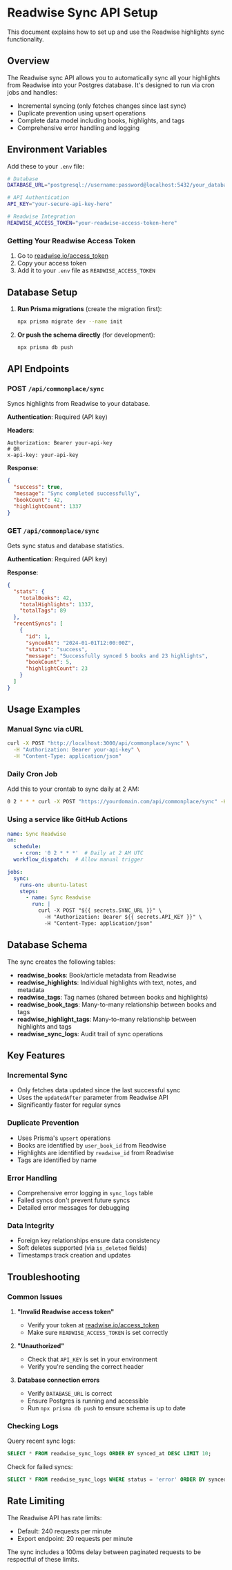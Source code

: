 # Readwise Sync API Setup

This document explains how to set up and use the Readwise highlights sync functionality.

## Overview

The Readwise sync API allows you to automatically sync all your highlights from Readwise into your Postgres database. It's designed to run via cron jobs and handles:

- Incremental syncing (only fetches changes since last sync)
- Duplicate prevention using upsert operations
- Complete data model including books, highlights, and tags
- Comprehensive error handling and logging

## Environment Variables

Add these to your `.env` file:

```bash
# Database
DATABASE_URL="postgresql://username:password@localhost:5432/your_database_name"

# API Authentication
API_KEY="your-secure-api-key-here"

# Readwise Integration
READWISE_ACCESS_TOKEN="your-readwise-access-token-here"
```

### Getting Your Readwise Access Token

1. Go to [readwise.io/access_token](https://readwise.io/access_token)
2. Copy your access token
3. Add it to your `.env` file as `READWISE_ACCESS_TOKEN`

## Database Setup

1. **Run Prisma migrations** (create the migration first):
   ```bash
   npx prisma migrate dev --name init
   ```

2. **Or push the schema directly** (for development):
   ```bash
   npx prisma db push
   ```

## API Endpoints

### POST `/api/commonplace/sync`

Syncs highlights from Readwise to your database.

**Authentication**: Required (API key)

**Headers**:
```
Authorization: Bearer your-api-key
# OR
x-api-key: your-api-key
```

**Response**:
```json
{
  "success": true,
  "message": "Sync completed successfully",
  "bookCount": 42,
  "highlightCount": 1337
}
```

### GET `/api/commonplace/sync`

Gets sync status and database statistics.

**Authentication**: Required (API key)

**Response**:
```json
{
  "stats": {
    "totalBooks": 42,
    "totalHighlights": 1337,
    "totalTags": 89
  },
  "recentSyncs": [
    {
      "id": 1,
      "syncedAt": "2024-01-01T12:00:00Z",
      "status": "success",
      "message": "Successfully synced 5 books and 23 highlights",
      "bookCount": 5,
      "highlightCount": 23
    }
  ]
}
```

## Usage Examples

### Manual Sync via cURL

```bash
curl -X POST "http://localhost:3000/api/commonplace/sync" \
  -H "Authorization: Bearer your-api-key" \
  -H "Content-Type: application/json"
```

### Daily Cron Job

Add this to your crontab to sync daily at 2 AM:

```bash
0 2 * * * curl -X POST "https://yourdomain.com/api/commonplace/sync" -H "Authorization: Bearer your-api-key" > /dev/null 2>&1
```

### Using a service like GitHub Actions

```yaml
name: Sync Readwise
on:
  schedule:
    - cron: '0 2 * * *'  # Daily at 2 AM UTC
  workflow_dispatch:  # Allow manual trigger

jobs:
  sync:
    runs-on: ubuntu-latest
    steps:
      - name: Sync Readwise
        run: |
          curl -X POST "${{ secrets.SYNC_URL }}" \
            -H "Authorization: Bearer ${{ secrets.API_KEY }}" \
            -H "Content-Type: application/json"
```

## Database Schema

The sync creates the following tables:

- **readwise_books**: Book/article metadata from Readwise
- **readwise_highlights**: Individual highlights with text, notes, and metadata
- **readwise_tags**: Tag names (shared between books and highlights)
- **readwise_book_tags**: Many-to-many relationship between books and tags
- **readwise_highlight_tags**: Many-to-many relationship between highlights and tags
- **readwise_sync_logs**: Audit trail of sync operations

## Key Features

### Incremental Sync
- Only fetches data updated since the last successful sync
- Uses the `updatedAfter` parameter from Readwise API
- Significantly faster for regular syncs

### Duplicate Prevention
- Uses Prisma's `upsert` operations
- Books are identified by `user_book_id` from Readwise
- Highlights are identified by `readwise_id` from Readwise
- Tags are identified by name

### Error Handling
- Comprehensive error logging in `sync_logs` table
- Failed syncs don't prevent future syncs
- Detailed error messages for debugging

### Data Integrity
- Foreign key relationships ensure data consistency
- Soft deletes supported (via `is_deleted` fields)
- Timestamps track creation and updates

## Troubleshooting

### Common Issues

1. **"Invalid Readwise access token"**
   - Verify your token at [readwise.io/access_token](https://readwise.io/access_token)
   - Make sure `READWISE_ACCESS_TOKEN` is set correctly

2. **"Unauthorized"**
   - Check that `API_KEY` is set in your environment
   - Verify you're sending the correct header

3. **Database connection errors**
   - Verify `DATABASE_URL` is correct
   - Ensure Postgres is running and accessible
   - Run `npx prisma db push` to ensure schema is up to date

### Checking Logs

Query recent sync logs:

```sql
SELECT * FROM readwise_sync_logs ORDER BY synced_at DESC LIMIT 10;
```

Check for failed syncs:

```sql
SELECT * FROM readwise_sync_logs WHERE status = 'error' ORDER BY synced_at DESC;
```

## Rate Limiting

The Readwise API has rate limits:
- Default: 240 requests per minute
- Export endpoint: 20 requests per minute

The sync includes a 100ms delay between paginated requests to be respectful of these limits.
